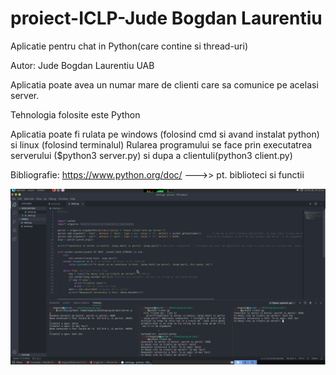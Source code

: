 # proiect-ICLP-Jude Bogdan Laurentiu
Aplicatie pentru chat in Python(care contine si thread-uri)

Autor: Jude Bogdan Laurentiu UAB

Aplicatia poate avea un numar mare de clienti care sa comunice pe acelasi server.

Tehnologia folosite este Python 

Aplicatia poate fi rulata pe windows (folosind cmd si avand instalat python) si linux (folosind terminalul) 
Rularea programului se face prin executatrea  serverului ($python3 server.py) si dupa a clientuli(python3 client.py)


Bibliografie:
https://www.python.org/doc/ --->> pt. biblioteci si functii

![](poza.png)

